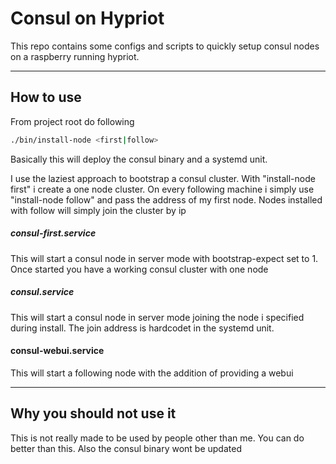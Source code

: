 # Consul on Hypriot

This repo contains some configs and scripts to quickly setup consul nodes on a raspberry running hypriot.

---
## How to use

From project root do following

```bash
./bin/install-node <first|follow>
```
Basically this will deploy the consul binary and a systemd unit.


I use the laziest approach to bootstrap a consul cluster. With "install-node first" i create a one node cluster.
On every following machine i simply use "install-node follow" and pass the address of my first node.
Nodes installed with follow will simply join the cluster by ip


##### consul-first.service
This will start a consul node in server mode with bootstrap-expect set to 1.
Once started you have a working consul cluster with one node

##### consul.service
This will start a consul node in server mode joining the node i specified during install. The join address is hardcodet in the systemd unit.

#### consul-webui.service
This will start a following node with the addition of providing a webui

---

## Why you should not use it
This is not really made to be used by people other than me. You can do better than this.
Also the consul binary wont be updated
